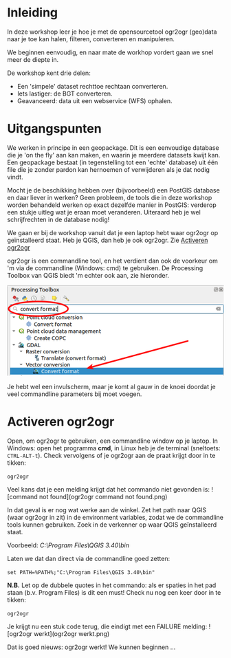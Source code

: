 # Inleiding

In deze workshop leer je hoe je met de opensourcetool ogr2ogr (geo)data naar je toe kan halen, filteren, converteren en manipuleren.

We beginnen eenvoudig, en naar mate de workhop vordert gaan we snel meer de diepte in.

De workshop kent drie delen:

  * Een 'simpele' dataset rechttoe rechtaan converteren.
  * Iets lastiger: de BGT converteren.
  * Geavanceerd: data uit een webservice (WFS) ophalen.

# Uitgangspunten

We werken in principe in een geopackage. Dit is een eenvoudige database die je 'on the fly' aan kan maken, en waarin je meerdere datasets kwijt kan. Een geopackage bestaat (in tegenstelling tot een 'echte' database) uit één file die je zonder pardon kan hernoemen of verwijderen als je dat nodig vindt.

Mocht je de beschikking hebben over (bijvoorbeeld) een PostGIS database en daar liever in werken? Geen probleem, de tools die in deze workshop worden behandeld werken op exact dezelfde manier in PostGIS: verderop een stukje uitleg wat je eraan moet veranderen. Uiteraard heb je wel schrijfrechten in de database nodig!

We gaan er bij de workshop vanuit dat je een laptop hebt waar ogr2ogr op geïnstalleerd staat. Heb je QGIS, dan heb je ook ogr2ogr. Zie [Activeren ogr2ogr](#activeren)

ogr2ogr is een commandline tool, en het verdient dan ook de voorkeur om 'm via de commandline (Windows: cmd) te gebruiken. De Processing Toolbox van QGIS biedt 'm echter ook aan, zie hieronder. 

![toolbox](images/toolbox.png)



Je hebt wel een invulscherm, maar je komt al gauw in de knoei doordat je veel commandline parameters bij moet voegen.
<a id="activeren"></a>
# Activeren ogr2ogr

Open, om ogr2ogr te gebruiken, een commandline window op je laptop. In Windows: open het programma **cmd**, in Linux heb je de terminal (sneltoets: `CTRL-ALT-t`). 
Check vervolgens of je ogr2ogr aan de praat krijgt door in te tikken:

`ogr2ogr`

Veel kans dat je een melding krijgt dat het commando niet gevonden is:
![command not found](ogr2ogr command not found.png)

In dat geval is er nog wat werke aan de winkel. Zet het path naar QGIS (waar ogr2ogr in zit) in de environment variables, zodat we de commandline tools kunnen gebruiken. Zoek in de verkenner op waar QGIS geïnstalleerd staat. 

Voorbeeld: _C:\Program Files\QGIS 3.40\bin_

Laten we dat dan direct via de commandline goed zetten:

`set PATH=%PATH%;"C:\Program Files\QGIS 3.40\bin"`

**N.B.** Let op de dubbele quotes in het commando: als er spaties in het pad staan (b.v. Program Files) is dit een must!
Check nu nog een keer door in te tikken:

`ogr2ogr`

Je krijgt nu een stuk code terug, die eindigt met een FAILURE melding:
![ogr2ogr werkt](ogr2ogr werkt.png)

Dat is goed nieuws: ogr2ogr werkt! We kunnen beginnen ...

